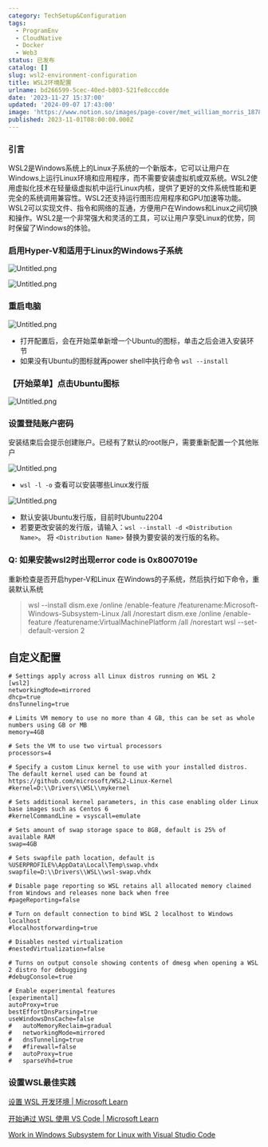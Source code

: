 ```yaml
---
category: TechSetup&Configuration
tags:
  - ProgramEnv
  - CloudNative
  - Docker
  - Web3
status: 已发布
catalog: []
slug: wsl2-environment-configuration
title: WSL2环境配置
urlname: bd266599-5cec-40ed-b803-521fe8cccdde
date: '2023-11-27 15:37:00'
updated: '2024-09-07 17:43:00'
image: 'https://www.notion.so/images/page-cover/met_william_morris_1878.jpg'
published: 2023-11-01T08:00:00.000Z
---
```


### 引言


WSL2是Windows系统上的Linux子系统的一个新版本，它可以让用户在Windows上运行Linux环境和应用程序，而不需要安装虚拟机或双系统。WSL2使用虚拟化技术在轻量级虚拟机中运行Linux内核，提供了更好的文件系统性能和更完全的系统调用兼容性。WSL2还支持运行图形应用程序和GPU加速等功能。WSL2可以实现文件、指令和网络的互通，方便用户在Windows和Linux之间切换和操作。WSL2是一个非常强大和灵活的工具，可以让用户享受Linux的优势，同时保留了Windows的体验。


### 启用Hyper-V和适用于Linux的Windows子系统


![Untitled.png](https://prod-files-secure.s3.us-west-2.amazonaws.com/5d24fe63-e567-4804-86f9-9fdc62e13082/62efe4d1-37d6-4606-a7b8-34dcd63ff38a/Untitled.png?X-Amz-Algorithm=AWS4-HMAC-SHA256&X-Amz-Content-Sha256=UNSIGNED-PAYLOAD&X-Amz-Credential=ASIAZI2LB4664KQHVIL7%2F20250413%2Fus-west-2%2Fs3%2Faws4_request&X-Amz-Date=20250413T054221Z&X-Amz-Expires=3600&X-Amz-Security-Token=IQoJb3JpZ2luX2VjEG0aCXVzLXdlc3QtMiJGMEQCIBYzUlembU6LwJNdIY7LoogYNtUwjBZ0ymr25vitLHtDAiBLzSO7YP5etr0QD1D0N0bFME6u6ozY%2F5PZ0xDDRoosmyqIBAjm%2F%2F%2F%2F%2F%2F%2F%2F%2F%2F8BEAAaDDYzNzQyMzE4MzgwNSIMkfHA8RdUl2O7B7EBKtwD1ss2A2drZ8Ag8gEQLEICAR%2Fra6geOEUgD9R%2BpBsSwT9WCKwFTwQ96Id8ot%2BQ6Hy%2Bzk%2FgoMWjslR%2BPZNLowT0pgtPu9izaMy12q%2BcFSbOCGDRRHLv%2FKsUeafaykNC7m6hn5f%2BUNILb8EjpYOF40GxLddzmPi%2BGcQqhMuX0ab5iqv%2Fva8VF2nSWvVVn63fzR818OwQawSzTW%2FJ6JQsYOxcLu1uxatzdcx6MlBY6R4VbJJVdeP1IiS85psVs%2BkoH%2Buwp%2FOq7GHCUZlW1oEpNMHJVZWD1YKgsPMmlKF9AbePci49FgRkHskX%2B%2Fl%2BoJyr7NvvV4%2BJPh%2FOzLWdtFudhTdykrSSSzLWTnshpBT1op89OidhodizS5AksCQ0CsdnW8IwICoUqKvVCywGnQJovsg3NDbiYGcZCAF%2BuYnQIB%2BIaNVw1ir5QJfpCgI3s1oi9zHx0sb5oi9iPOqj4XTw1KIOPxqyhFB70ITR5gW2idBf4f2a8ifeKDJdtTxjNl6wvO323OlRyhKtukqa3y%2FRG1ybqpTamut02oiZ4duAPkULUdpewTretPq5loRz8iH9eaI7khLOXswlctn8yXCvdfWBGqVxmzBU4NySnqY0y52uf%2B7GTL2qcb%2FYDMLJ%2Fz4w4YvtvwY6pgEsJm%2FmHIdXsgliRB0fbZcpkRm7ZeyVLYfplT%2BKz2yM%2FyCwclMe7yzGjRpPigY0aCYF%2Fk5Q1fgCEKTGym1T0is1CQ%2Fg2FCAzgIq1XiohzJr38jQsDJZlEImwLlmV3QcOeL07BtpvuB0zaEFOqf%2FBRdG0pHIcj7Vz8TUF5KxjCv2EWcxm83cjAMlfO%2Fw5reCuXXWuoI31cp6OBK6b54VzrcCAsVDNE%2BL&X-Amz-Signature=3307ef4ff6e7d21a3fc156452bd2dae4c94aac3b14c094660413fae5b0705d45&X-Amz-SignedHeaders=host&x-id=GetObject)


![Untitled.png](https://prod-files-secure.s3.us-west-2.amazonaws.com/5d24fe63-e567-4804-86f9-9fdc62e13082/74866fe6-9ce5-4055-94c5-4900f6f5ff8b/Untitled.png?X-Amz-Algorithm=AWS4-HMAC-SHA256&X-Amz-Content-Sha256=UNSIGNED-PAYLOAD&X-Amz-Credential=ASIAZI2LB4664KQHVIL7%2F20250413%2Fus-west-2%2Fs3%2Faws4_request&X-Amz-Date=20250413T054221Z&X-Amz-Expires=3600&X-Amz-Security-Token=IQoJb3JpZ2luX2VjEG0aCXVzLXdlc3QtMiJGMEQCIBYzUlembU6LwJNdIY7LoogYNtUwjBZ0ymr25vitLHtDAiBLzSO7YP5etr0QD1D0N0bFME6u6ozY%2F5PZ0xDDRoosmyqIBAjm%2F%2F%2F%2F%2F%2F%2F%2F%2F%2F8BEAAaDDYzNzQyMzE4MzgwNSIMkfHA8RdUl2O7B7EBKtwD1ss2A2drZ8Ag8gEQLEICAR%2Fra6geOEUgD9R%2BpBsSwT9WCKwFTwQ96Id8ot%2BQ6Hy%2Bzk%2FgoMWjslR%2BPZNLowT0pgtPu9izaMy12q%2BcFSbOCGDRRHLv%2FKsUeafaykNC7m6hn5f%2BUNILb8EjpYOF40GxLddzmPi%2BGcQqhMuX0ab5iqv%2Fva8VF2nSWvVVn63fzR818OwQawSzTW%2FJ6JQsYOxcLu1uxatzdcx6MlBY6R4VbJJVdeP1IiS85psVs%2BkoH%2Buwp%2FOq7GHCUZlW1oEpNMHJVZWD1YKgsPMmlKF9AbePci49FgRkHskX%2B%2Fl%2BoJyr7NvvV4%2BJPh%2FOzLWdtFudhTdykrSSSzLWTnshpBT1op89OidhodizS5AksCQ0CsdnW8IwICoUqKvVCywGnQJovsg3NDbiYGcZCAF%2BuYnQIB%2BIaNVw1ir5QJfpCgI3s1oi9zHx0sb5oi9iPOqj4XTw1KIOPxqyhFB70ITR5gW2idBf4f2a8ifeKDJdtTxjNl6wvO323OlRyhKtukqa3y%2FRG1ybqpTamut02oiZ4duAPkULUdpewTretPq5loRz8iH9eaI7khLOXswlctn8yXCvdfWBGqVxmzBU4NySnqY0y52uf%2B7GTL2qcb%2FYDMLJ%2Fz4w4YvtvwY6pgEsJm%2FmHIdXsgliRB0fbZcpkRm7ZeyVLYfplT%2BKz2yM%2FyCwclMe7yzGjRpPigY0aCYF%2Fk5Q1fgCEKTGym1T0is1CQ%2Fg2FCAzgIq1XiohzJr38jQsDJZlEImwLlmV3QcOeL07BtpvuB0zaEFOqf%2FBRdG0pHIcj7Vz8TUF5KxjCv2EWcxm83cjAMlfO%2Fw5reCuXXWuoI31cp6OBK6b54VzrcCAsVDNE%2BL&X-Amz-Signature=ea56d865d8b913e9924942e9eebdb8f81d796761ca83b001918c200c787a7520&X-Amz-SignedHeaders=host&x-id=GetObject)


### 重启电脑


![Untitled.png](https://prod-files-secure.s3.us-west-2.amazonaws.com/5d24fe63-e567-4804-86f9-9fdc62e13082/ed8ca255-2fda-4c1b-9b1a-f1896300e8e7/Untitled.png?X-Amz-Algorithm=AWS4-HMAC-SHA256&X-Amz-Content-Sha256=UNSIGNED-PAYLOAD&X-Amz-Credential=ASIAZI2LB4664KQHVIL7%2F20250413%2Fus-west-2%2Fs3%2Faws4_request&X-Amz-Date=20250413T054221Z&X-Amz-Expires=3600&X-Amz-Security-Token=IQoJb3JpZ2luX2VjEG0aCXVzLXdlc3QtMiJGMEQCIBYzUlembU6LwJNdIY7LoogYNtUwjBZ0ymr25vitLHtDAiBLzSO7YP5etr0QD1D0N0bFME6u6ozY%2F5PZ0xDDRoosmyqIBAjm%2F%2F%2F%2F%2F%2F%2F%2F%2F%2F8BEAAaDDYzNzQyMzE4MzgwNSIMkfHA8RdUl2O7B7EBKtwD1ss2A2drZ8Ag8gEQLEICAR%2Fra6geOEUgD9R%2BpBsSwT9WCKwFTwQ96Id8ot%2BQ6Hy%2Bzk%2FgoMWjslR%2BPZNLowT0pgtPu9izaMy12q%2BcFSbOCGDRRHLv%2FKsUeafaykNC7m6hn5f%2BUNILb8EjpYOF40GxLddzmPi%2BGcQqhMuX0ab5iqv%2Fva8VF2nSWvVVn63fzR818OwQawSzTW%2FJ6JQsYOxcLu1uxatzdcx6MlBY6R4VbJJVdeP1IiS85psVs%2BkoH%2Buwp%2FOq7GHCUZlW1oEpNMHJVZWD1YKgsPMmlKF9AbePci49FgRkHskX%2B%2Fl%2BoJyr7NvvV4%2BJPh%2FOzLWdtFudhTdykrSSSzLWTnshpBT1op89OidhodizS5AksCQ0CsdnW8IwICoUqKvVCywGnQJovsg3NDbiYGcZCAF%2BuYnQIB%2BIaNVw1ir5QJfpCgI3s1oi9zHx0sb5oi9iPOqj4XTw1KIOPxqyhFB70ITR5gW2idBf4f2a8ifeKDJdtTxjNl6wvO323OlRyhKtukqa3y%2FRG1ybqpTamut02oiZ4duAPkULUdpewTretPq5loRz8iH9eaI7khLOXswlctn8yXCvdfWBGqVxmzBU4NySnqY0y52uf%2B7GTL2qcb%2FYDMLJ%2Fz4w4YvtvwY6pgEsJm%2FmHIdXsgliRB0fbZcpkRm7ZeyVLYfplT%2BKz2yM%2FyCwclMe7yzGjRpPigY0aCYF%2Fk5Q1fgCEKTGym1T0is1CQ%2Fg2FCAzgIq1XiohzJr38jQsDJZlEImwLlmV3QcOeL07BtpvuB0zaEFOqf%2FBRdG0pHIcj7Vz8TUF5KxjCv2EWcxm83cjAMlfO%2Fw5reCuXXWuoI31cp6OBK6b54VzrcCAsVDNE%2BL&X-Amz-Signature=1b01915d9235508f014adee61206d6212fb0126226f42ef603c3f16092454c46&X-Amz-SignedHeaders=host&x-id=GetObject)

- 打开配置后，会在开始菜单新增一个Ubuntu的图标，单击之后会进入安装环节
- 如果没有Ubuntu的图标就再power shell中执行命令 `wsl --install`

### 【开始菜单】点击Ubuntu图标


![Untitled.png](https://prod-files-secure.s3.us-west-2.amazonaws.com/5d24fe63-e567-4804-86f9-9fdc62e13082/d7415a12-f453-43fe-a604-a208d85638a3/Untitled.png?X-Amz-Algorithm=AWS4-HMAC-SHA256&X-Amz-Content-Sha256=UNSIGNED-PAYLOAD&X-Amz-Credential=ASIAZI2LB4664KQHVIL7%2F20250413%2Fus-west-2%2Fs3%2Faws4_request&X-Amz-Date=20250413T054221Z&X-Amz-Expires=3600&X-Amz-Security-Token=IQoJb3JpZ2luX2VjEG0aCXVzLXdlc3QtMiJGMEQCIBYzUlembU6LwJNdIY7LoogYNtUwjBZ0ymr25vitLHtDAiBLzSO7YP5etr0QD1D0N0bFME6u6ozY%2F5PZ0xDDRoosmyqIBAjm%2F%2F%2F%2F%2F%2F%2F%2F%2F%2F8BEAAaDDYzNzQyMzE4MzgwNSIMkfHA8RdUl2O7B7EBKtwD1ss2A2drZ8Ag8gEQLEICAR%2Fra6geOEUgD9R%2BpBsSwT9WCKwFTwQ96Id8ot%2BQ6Hy%2Bzk%2FgoMWjslR%2BPZNLowT0pgtPu9izaMy12q%2BcFSbOCGDRRHLv%2FKsUeafaykNC7m6hn5f%2BUNILb8EjpYOF40GxLddzmPi%2BGcQqhMuX0ab5iqv%2Fva8VF2nSWvVVn63fzR818OwQawSzTW%2FJ6JQsYOxcLu1uxatzdcx6MlBY6R4VbJJVdeP1IiS85psVs%2BkoH%2Buwp%2FOq7GHCUZlW1oEpNMHJVZWD1YKgsPMmlKF9AbePci49FgRkHskX%2B%2Fl%2BoJyr7NvvV4%2BJPh%2FOzLWdtFudhTdykrSSSzLWTnshpBT1op89OidhodizS5AksCQ0CsdnW8IwICoUqKvVCywGnQJovsg3NDbiYGcZCAF%2BuYnQIB%2BIaNVw1ir5QJfpCgI3s1oi9zHx0sb5oi9iPOqj4XTw1KIOPxqyhFB70ITR5gW2idBf4f2a8ifeKDJdtTxjNl6wvO323OlRyhKtukqa3y%2FRG1ybqpTamut02oiZ4duAPkULUdpewTretPq5loRz8iH9eaI7khLOXswlctn8yXCvdfWBGqVxmzBU4NySnqY0y52uf%2B7GTL2qcb%2FYDMLJ%2Fz4w4YvtvwY6pgEsJm%2FmHIdXsgliRB0fbZcpkRm7ZeyVLYfplT%2BKz2yM%2FyCwclMe7yzGjRpPigY0aCYF%2Fk5Q1fgCEKTGym1T0is1CQ%2Fg2FCAzgIq1XiohzJr38jQsDJZlEImwLlmV3QcOeL07BtpvuB0zaEFOqf%2FBRdG0pHIcj7Vz8TUF5KxjCv2EWcxm83cjAMlfO%2Fw5reCuXXWuoI31cp6OBK6b54VzrcCAsVDNE%2BL&X-Amz-Signature=8c27a443b264926c14dfd3ad68b3179cd9701c7fc0477bfb16c6079a518f8326&X-Amz-SignedHeaders=host&x-id=GetObject)


### 设置登陆账户密码


安装结束后会提示创建账户。已经有了默认的root账户，需要重新配置一个其他账户


![Untitled.png](https://prod-files-secure.s3.us-west-2.amazonaws.com/5d24fe63-e567-4804-86f9-9fdc62e13082/bb38a6ce-031e-4122-9787-de509d2240bf/Untitled.png?X-Amz-Algorithm=AWS4-HMAC-SHA256&X-Amz-Content-Sha256=UNSIGNED-PAYLOAD&X-Amz-Credential=ASIAZI2LB4664KQHVIL7%2F20250413%2Fus-west-2%2Fs3%2Faws4_request&X-Amz-Date=20250413T054221Z&X-Amz-Expires=3600&X-Amz-Security-Token=IQoJb3JpZ2luX2VjEG0aCXVzLXdlc3QtMiJGMEQCIBYzUlembU6LwJNdIY7LoogYNtUwjBZ0ymr25vitLHtDAiBLzSO7YP5etr0QD1D0N0bFME6u6ozY%2F5PZ0xDDRoosmyqIBAjm%2F%2F%2F%2F%2F%2F%2F%2F%2F%2F8BEAAaDDYzNzQyMzE4MzgwNSIMkfHA8RdUl2O7B7EBKtwD1ss2A2drZ8Ag8gEQLEICAR%2Fra6geOEUgD9R%2BpBsSwT9WCKwFTwQ96Id8ot%2BQ6Hy%2Bzk%2FgoMWjslR%2BPZNLowT0pgtPu9izaMy12q%2BcFSbOCGDRRHLv%2FKsUeafaykNC7m6hn5f%2BUNILb8EjpYOF40GxLddzmPi%2BGcQqhMuX0ab5iqv%2Fva8VF2nSWvVVn63fzR818OwQawSzTW%2FJ6JQsYOxcLu1uxatzdcx6MlBY6R4VbJJVdeP1IiS85psVs%2BkoH%2Buwp%2FOq7GHCUZlW1oEpNMHJVZWD1YKgsPMmlKF9AbePci49FgRkHskX%2B%2Fl%2BoJyr7NvvV4%2BJPh%2FOzLWdtFudhTdykrSSSzLWTnshpBT1op89OidhodizS5AksCQ0CsdnW8IwICoUqKvVCywGnQJovsg3NDbiYGcZCAF%2BuYnQIB%2BIaNVw1ir5QJfpCgI3s1oi9zHx0sb5oi9iPOqj4XTw1KIOPxqyhFB70ITR5gW2idBf4f2a8ifeKDJdtTxjNl6wvO323OlRyhKtukqa3y%2FRG1ybqpTamut02oiZ4duAPkULUdpewTretPq5loRz8iH9eaI7khLOXswlctn8yXCvdfWBGqVxmzBU4NySnqY0y52uf%2B7GTL2qcb%2FYDMLJ%2Fz4w4YvtvwY6pgEsJm%2FmHIdXsgliRB0fbZcpkRm7ZeyVLYfplT%2BKz2yM%2FyCwclMe7yzGjRpPigY0aCYF%2Fk5Q1fgCEKTGym1T0is1CQ%2Fg2FCAzgIq1XiohzJr38jQsDJZlEImwLlmV3QcOeL07BtpvuB0zaEFOqf%2FBRdG0pHIcj7Vz8TUF5KxjCv2EWcxm83cjAMlfO%2Fw5reCuXXWuoI31cp6OBK6b54VzrcCAsVDNE%2BL&X-Amz-Signature=2c53faed96fc19ee8690f66387f08871f10ad022ce8a78b980b9f14be0988d2a&X-Amz-SignedHeaders=host&x-id=GetObject)

- `wsl -l -o` 查看可以安装哪些Linux发行版

![Untitled.png](https://prod-files-secure.s3.us-west-2.amazonaws.com/5d24fe63-e567-4804-86f9-9fdc62e13082/4b4e5e2f-4e13-4651-8884-559a62c38137/Untitled.png?X-Amz-Algorithm=AWS4-HMAC-SHA256&X-Amz-Content-Sha256=UNSIGNED-PAYLOAD&X-Amz-Credential=ASIAZI2LB4664KQHVIL7%2F20250413%2Fus-west-2%2Fs3%2Faws4_request&X-Amz-Date=20250413T054221Z&X-Amz-Expires=3600&X-Amz-Security-Token=IQoJb3JpZ2luX2VjEG0aCXVzLXdlc3QtMiJGMEQCIBYzUlembU6LwJNdIY7LoogYNtUwjBZ0ymr25vitLHtDAiBLzSO7YP5etr0QD1D0N0bFME6u6ozY%2F5PZ0xDDRoosmyqIBAjm%2F%2F%2F%2F%2F%2F%2F%2F%2F%2F8BEAAaDDYzNzQyMzE4MzgwNSIMkfHA8RdUl2O7B7EBKtwD1ss2A2drZ8Ag8gEQLEICAR%2Fra6geOEUgD9R%2BpBsSwT9WCKwFTwQ96Id8ot%2BQ6Hy%2Bzk%2FgoMWjslR%2BPZNLowT0pgtPu9izaMy12q%2BcFSbOCGDRRHLv%2FKsUeafaykNC7m6hn5f%2BUNILb8EjpYOF40GxLddzmPi%2BGcQqhMuX0ab5iqv%2Fva8VF2nSWvVVn63fzR818OwQawSzTW%2FJ6JQsYOxcLu1uxatzdcx6MlBY6R4VbJJVdeP1IiS85psVs%2BkoH%2Buwp%2FOq7GHCUZlW1oEpNMHJVZWD1YKgsPMmlKF9AbePci49FgRkHskX%2B%2Fl%2BoJyr7NvvV4%2BJPh%2FOzLWdtFudhTdykrSSSzLWTnshpBT1op89OidhodizS5AksCQ0CsdnW8IwICoUqKvVCywGnQJovsg3NDbiYGcZCAF%2BuYnQIB%2BIaNVw1ir5QJfpCgI3s1oi9zHx0sb5oi9iPOqj4XTw1KIOPxqyhFB70ITR5gW2idBf4f2a8ifeKDJdtTxjNl6wvO323OlRyhKtukqa3y%2FRG1ybqpTamut02oiZ4duAPkULUdpewTretPq5loRz8iH9eaI7khLOXswlctn8yXCvdfWBGqVxmzBU4NySnqY0y52uf%2B7GTL2qcb%2FYDMLJ%2Fz4w4YvtvwY6pgEsJm%2FmHIdXsgliRB0fbZcpkRm7ZeyVLYfplT%2BKz2yM%2FyCwclMe7yzGjRpPigY0aCYF%2Fk5Q1fgCEKTGym1T0is1CQ%2Fg2FCAzgIq1XiohzJr38jQsDJZlEImwLlmV3QcOeL07BtpvuB0zaEFOqf%2FBRdG0pHIcj7Vz8TUF5KxjCv2EWcxm83cjAMlfO%2Fw5reCuXXWuoI31cp6OBK6b54VzrcCAsVDNE%2BL&X-Amz-Signature=1605e52d5a2c6b9dbe31ba262aa62685e9d51d29d0f7aa725b187cbd1ac7c569&X-Amz-SignedHeaders=host&x-id=GetObject)

- 默认安装Ubuntu发行版，目前时Ubuntu2204
- 若要更改安装的发行版，请输入：`wsl --install -d <Distribution Name>`。 将 `<Distribution Name>` 替换为要安装的发行版的名称。

### Q: 如果安装wsl2时出现error code is 0x8007019e


重新检查是否开启hyper-V和Linux 在Windows的子系统，然后执行如下命令，重装默认系统

> wsl --install
> dism.exe /online /enable-feature /featurename:Microsoft-Windows-Subsystem-Linux /all /norestart
> dism.exe /online /enable-feature /featurename:VirtualMachinePlatform /all /norestart
> wsl --set-default-version 2

## 自定义配置


```shell
# Settings apply across all Linux distros running on WSL 2
[wsl2]
networkingMode=mirrored
dhcp=true
dnsTunneling=true

# Limits VM memory to use no more than 4 GB, this can be set as whole numbers using GB or MB
memory=4GB 

# Sets the VM to use two virtual processors
processors=4

# Specify a custom Linux kernel to use with your installed distros. The default kernel used can be found at https://github.com/microsoft/WSL2-Linux-Kernel
#kernel=D:\\Drivers\\WSL\\mykernel

# Sets additional kernel parameters, in this case enabling older Linux base images such as Centos 6
#kernelCommandLine = vsyscall=emulate

# Sets amount of swap storage space to 8GB, default is 25% of available RAM
swap=4GB

# Sets swapfile path location, default is %USERPROFILE%\AppData\Local\Temp\swap.vhdx
swapfile=D:\\Drivers\\WSL\\wsl-swap.vhdx

# Disable page reporting so WSL retains all allocated memory claimed from Windows and releases none back when free
#pageReporting=false

# Turn on default connection to bind WSL 2 localhost to Windows localhost
#localhostforwarding=true

# Disables nested virtualization
#nestedVirtualization=false

# Turns on output console showing contents of dmesg when opening a WSL 2 distro for debugging
#debugConsole=true

# Enable experimental features
[experimental]
autoProxy=true
bestEffortDnsParsing=true
useWindowsDnsCache=false
#   autoMemoryReclaim=gradual
#   networkingMode=mirrored
#   dnsTunneling=true
#   #firewall=false
#   autoProxy=true
#   sparseVhd=true
```


### 设置WSL最佳实践


[设置 WSL 开发环境 | Microsoft Learn](https://learn.microsoft.com/zh-cn/windows/wsl/setup/environment#set-up-your-linux-username-and-password)


[开始通过 WSL 使用 VS Code | Microsoft Learn](https://learn.microsoft.com/zh-cn/windows/wsl/tutorials/wsl-vscode)


[Work in Windows Subsystem for Linux with Visual Studio Code](https://code.visualstudio.com/docs/remote/wsl-tutorial)


